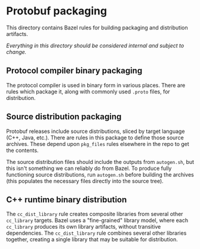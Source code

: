# Protobuf packaging

This directory contains Bazel rules for building packaging and distribution
artifacts.

*Everything in this directory should be considered internal and subject to
change.*

## Protocol compiler binary packaging

The protocol compiler is used in binary form in various places. There are rules
which package it, along with commonly used `.proto` files, for distribution.

## Source distribution packaging

Protobuf releases include source distributions, sliced by target language (C++,
Java, etc.). There are rules in this package to define those source archives.
These depend upon `pkg_files` rules elsewhere in the repo to get the contents.

The source distribution files should include the outputs from `autogen.sh`, but
this isn't something we can reliably do from Bazel. To produce fully functioning
source distributions, run `autogen.sh` before building the archives (this
populates the necessary files directly into the source tree).

## C++ runtime binary distribution

The `cc_dist_library` rule creates composite libraries from several other
`cc_library` targets. Bazel uses a "fine-grained" library model, where each
`cc_library` produces its own library artifacts, without transitive
dependencies. The `cc_dist_library` rule combines several other libraries
together, creating a single library that may be suitable for distribution.
